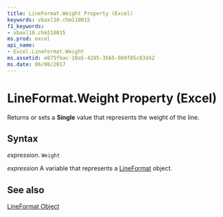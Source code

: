 ```yaml
---
title: LineFormat.Weight Property (Excel)
keywords: vbaxl10.chm110015
f1_keywords:
- vbaxl10.chm110015
ms.prod: excel
api_name:
- Excel.LineFormat.Weight
ms.assetid: e875fbac-10a5-4285-3565-0b9f05c83d42
ms.date: 06/08/2017
---
```



# LineFormat.Weight Property (Excel)

Returns or sets a  **Single** value that represents the weight of the line.


## Syntax

 _expression_. `Weight`

 _expression_ A variable that represents a [LineFormat](./Excel.LineFormat.md) object.


## See also


[LineFormat Object](Excel.LineFormat.md)

